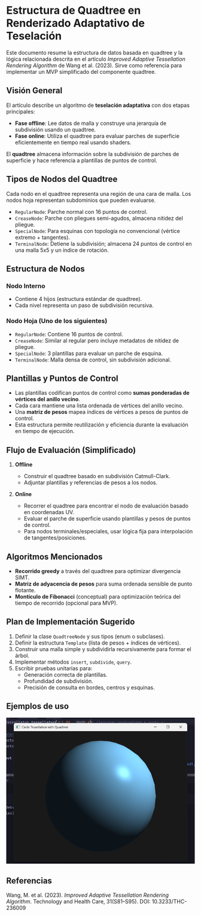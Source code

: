 # Estructura de Quadtree en Renderizado Adaptativo de Teselación

Este documento resume la estructura de datos basada en quadtree y la lógica relacionada descrita en el artículo *Improved Adaptive Tessellation Rendering Algorithm* de Wang et al. (2023). Sirve como referencia para implementar un MVP simplificado del componente quadtree.

## Visión General

El artículo describe un algoritmo de **teselación adaptativa** con dos etapas principales:

- **Fase offline**: Lee datos de malla y construye una jerarquía de subdivisión usando un quadtree.
- **Fase online**: Utiliza el quadtree para evaluar parches de superficie eficientemente en tiempo real usando shaders.

El **quadtree** almacena información sobre la subdivisión de parches de superficie y hace referencia a plantillas de puntos de control.

## Tipos de Nodos del Quadtree

Cada nodo en el quadtree representa una región de una cara de malla. Los nodos hoja representan subdominios que pueden evaluarse.

- `RegularNode`: Parche normal con 16 puntos de control.
- `CreaseNode`: Parche con pliegues semi-agudos, almacena nitidez del pliegue.
- `SpecialNode`: Para esquinas con topología no convencional (vértice extremo + tangentes).
- `TerminalNode`: Detiene la subdivisión; almacena 24 puntos de control en una malla 5x5 y un índice de rotación.

## Estructura de Nodos

### Nodo Interno
- Contiene 4 hijos (estructura estándar de quadtree).
- Cada nivel representa un paso de subdivisión recursiva.

### Nodo Hoja (Uno de los siguientes)
- `RegularNode`: Contiene 16 puntos de control.
- `CreaseNode`: Similar al regular pero incluye metadatos de nitidez de pliegue.
- `SpecialNode`: 3 plantillas para evaluar un parche de esquina.
- `TerminalNode`: Malla densa de control, sin subdivisión adicional.

## Plantillas y Puntos de Control

- Las plantillas codifican puntos de control como **sumas ponderadas de vértices del anillo vecino**.
- Cada cara mantiene una lista ordenada de vértices del anillo vecino.
- Una **matriz de pesos** mapea índices de vértices a pesos de puntos de control.
- Esta estructura permite reutilización y eficiencia durante la evaluación en tiempo de ejecución.

## Flujo de Evaluación (Simplificado)

1. **Offline**
   - Construir el quadtree basado en subdivisión Catmull-Clark.
   - Adjuntar plantillas y referencias de pesos a los nodos.

2. **Online**
   - Recorrer el quadtree para encontrar el nodo de evaluación basado en coordenadas UV.
   - Evaluar el parche de superficie usando plantillas y pesos de puntos de control.
   - Para nodos terminales/especiales, usar lógica fija para interpolación de tangentes/posiciones.

## Algoritmos Mencionados

- **Recorrido greedy** a través del quadtree para optimizar divergencia SIMT.
- **Matriz de adyacencia de pesos** para suma ordenada sensible de punto flotante.
- **Montículo de Fibonacci** (conceptual) para optimización teórica del tiempo de recorrido (opcional para MVP).

## Plan de Implementación Sugerido

1. Definir la clase `QuadtreeNode` y sus tipos (enum o subclases).
2. Definir la estructura `Template` (lista de pesos + índices de vértices).
3. Construir una malla simple y subdividirla recursivamente para formar el árbol.
4. Implementar métodos `insert`, `subdivide`, `query`.
5. Escribir pruebas unitarias para:
   - Generación correcta de plantillas.
   - Profundidad de subdivisión.
   - Precisión de consulta en bordes, centros y esquinas.
## Ejemplos de uso
![](https://github.com/Landov311/-Improved-adaptive-tessellation-rendering-algorithm-Quadtree/blob/main/circulo_tess.png)
## Referencias

Wang, M. et al. (2023). *Improved Adaptive Tessellation Rendering Algorithm*. Technology and Health Care, 31(S81–S95). DOI: 10.3233/THC-236009
